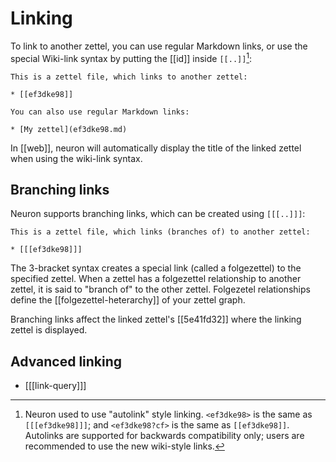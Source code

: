 # Linking

To link to another zettel, you can use regular Markdown links, or use the
special Wiki-link syntax by putting the [[id]] inside `[[..]]`[^autolink]:

```
This is a zettel file, which links to another zettel:

* [[ef3dke98]]

You can also use regular Markdown links:

* [My zettel](ef3dke98.md)
```

In [[web]], neuron will automatically display the title of the
linked zettel when using the wiki-link syntax.

## Branching links

Neuron supports branching links, which can be created using `[[[..]]]`:

```
This is a zettel file, which links (branches of) to another zettel:

* [[[ef3dke98]]]
```

The 3-bracket syntax creates a special link (called a folgezettel) to the
specified zettel. When a zettel has a folgezettel relationship to another
zettel, it is said to "branch of" to the other zettel. Folgezetel relationships
define the [[folgezettel-heterarchy]] of your zettel graph. 

Branching links affect the linked zettel's [[5e41fd32]] where the linking
zettel is displayed.

## Advanced linking

* [[[link-query]]]

[^autolink]:
    Neuron used to use "autolink" style linking. `<ef3dke98>` is the
    same as `[[[ef3dke98]]]`; and `<ef3dke98?cf>` is the same as
    `[[ef3dke98]]`. Autolinks are supported for backwards compatibility only;
    users are recommended to use the new wiki-style links.
